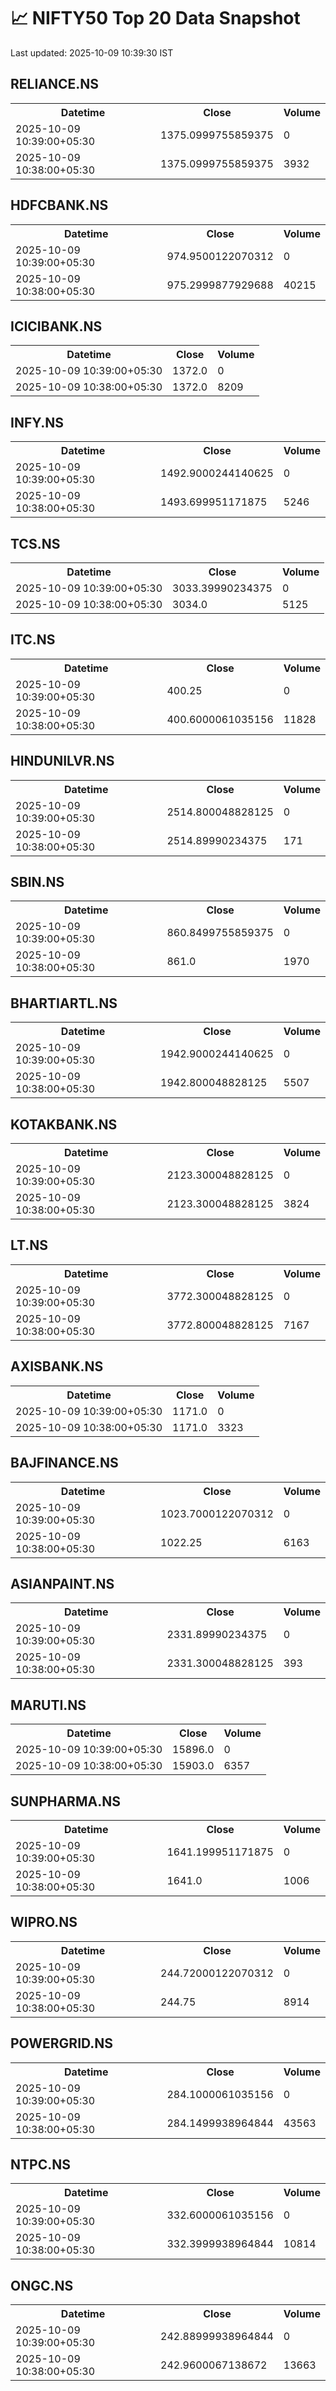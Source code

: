 # 📈 NIFTY50 Top 20 Data Snapshot

Last updated: 2025-10-09 10:39:30 IST

## RELIANCE.NS

<table>
  <tr><th>Datetime</th><th>Close</th><th>Volume</th></tr>
  <tr><td>2025-10-09 10:39:00+05:30</td><td>1375.0999755859375</td><td>0</td></tr>
  <tr><td>2025-10-09 10:38:00+05:30</td><td>1375.0999755859375</td><td>3932</td></tr>
</table>

## HDFCBANK.NS

<table>
  <tr><th>Datetime</th><th>Close</th><th>Volume</th></tr>
  <tr><td>2025-10-09 10:39:00+05:30</td><td>974.9500122070312</td><td>0</td></tr>
  <tr><td>2025-10-09 10:38:00+05:30</td><td>975.2999877929688</td><td>40215</td></tr>
</table>

## ICICIBANK.NS

<table>
  <tr><th>Datetime</th><th>Close</th><th>Volume</th></tr>
  <tr><td>2025-10-09 10:39:00+05:30</td><td>1372.0</td><td>0</td></tr>
  <tr><td>2025-10-09 10:38:00+05:30</td><td>1372.0</td><td>8209</td></tr>
</table>

## INFY.NS

<table>
  <tr><th>Datetime</th><th>Close</th><th>Volume</th></tr>
  <tr><td>2025-10-09 10:39:00+05:30</td><td>1492.9000244140625</td><td>0</td></tr>
  <tr><td>2025-10-09 10:38:00+05:30</td><td>1493.699951171875</td><td>5246</td></tr>
</table>

## TCS.NS

<table>
  <tr><th>Datetime</th><th>Close</th><th>Volume</th></tr>
  <tr><td>2025-10-09 10:39:00+05:30</td><td>3033.39990234375</td><td>0</td></tr>
  <tr><td>2025-10-09 10:38:00+05:30</td><td>3034.0</td><td>5125</td></tr>
</table>

## ITC.NS

<table>
  <tr><th>Datetime</th><th>Close</th><th>Volume</th></tr>
  <tr><td>2025-10-09 10:39:00+05:30</td><td>400.25</td><td>0</td></tr>
  <tr><td>2025-10-09 10:38:00+05:30</td><td>400.6000061035156</td><td>11828</td></tr>
</table>

## HINDUNILVR.NS

<table>
  <tr><th>Datetime</th><th>Close</th><th>Volume</th></tr>
  <tr><td>2025-10-09 10:39:00+05:30</td><td>2514.800048828125</td><td>0</td></tr>
  <tr><td>2025-10-09 10:38:00+05:30</td><td>2514.89990234375</td><td>171</td></tr>
</table>

## SBIN.NS

<table>
  <tr><th>Datetime</th><th>Close</th><th>Volume</th></tr>
  <tr><td>2025-10-09 10:39:00+05:30</td><td>860.8499755859375</td><td>0</td></tr>
  <tr><td>2025-10-09 10:38:00+05:30</td><td>861.0</td><td>1970</td></tr>
</table>

## BHARTIARTL.NS

<table>
  <tr><th>Datetime</th><th>Close</th><th>Volume</th></tr>
  <tr><td>2025-10-09 10:39:00+05:30</td><td>1942.9000244140625</td><td>0</td></tr>
  <tr><td>2025-10-09 10:38:00+05:30</td><td>1942.800048828125</td><td>5507</td></tr>
</table>

## KOTAKBANK.NS

<table>
  <tr><th>Datetime</th><th>Close</th><th>Volume</th></tr>
  <tr><td>2025-10-09 10:39:00+05:30</td><td>2123.300048828125</td><td>0</td></tr>
  <tr><td>2025-10-09 10:38:00+05:30</td><td>2123.300048828125</td><td>3824</td></tr>
</table>

## LT.NS

<table>
  <tr><th>Datetime</th><th>Close</th><th>Volume</th></tr>
  <tr><td>2025-10-09 10:39:00+05:30</td><td>3772.300048828125</td><td>0</td></tr>
  <tr><td>2025-10-09 10:38:00+05:30</td><td>3772.800048828125</td><td>7167</td></tr>
</table>

## AXISBANK.NS

<table>
  <tr><th>Datetime</th><th>Close</th><th>Volume</th></tr>
  <tr><td>2025-10-09 10:39:00+05:30</td><td>1171.0</td><td>0</td></tr>
  <tr><td>2025-10-09 10:38:00+05:30</td><td>1171.0</td><td>3323</td></tr>
</table>

## BAJFINANCE.NS

<table>
  <tr><th>Datetime</th><th>Close</th><th>Volume</th></tr>
  <tr><td>2025-10-09 10:39:00+05:30</td><td>1023.7000122070312</td><td>0</td></tr>
  <tr><td>2025-10-09 10:38:00+05:30</td><td>1022.25</td><td>6163</td></tr>
</table>

## ASIANPAINT.NS

<table>
  <tr><th>Datetime</th><th>Close</th><th>Volume</th></tr>
  <tr><td>2025-10-09 10:39:00+05:30</td><td>2331.89990234375</td><td>0</td></tr>
  <tr><td>2025-10-09 10:38:00+05:30</td><td>2331.300048828125</td><td>393</td></tr>
</table>

## MARUTI.NS

<table>
  <tr><th>Datetime</th><th>Close</th><th>Volume</th></tr>
  <tr><td>2025-10-09 10:39:00+05:30</td><td>15896.0</td><td>0</td></tr>
  <tr><td>2025-10-09 10:38:00+05:30</td><td>15903.0</td><td>6357</td></tr>
</table>

## SUNPHARMA.NS

<table>
  <tr><th>Datetime</th><th>Close</th><th>Volume</th></tr>
  <tr><td>2025-10-09 10:39:00+05:30</td><td>1641.199951171875</td><td>0</td></tr>
  <tr><td>2025-10-09 10:38:00+05:30</td><td>1641.0</td><td>1006</td></tr>
</table>

## WIPRO.NS

<table>
  <tr><th>Datetime</th><th>Close</th><th>Volume</th></tr>
  <tr><td>2025-10-09 10:39:00+05:30</td><td>244.72000122070312</td><td>0</td></tr>
  <tr><td>2025-10-09 10:38:00+05:30</td><td>244.75</td><td>8914</td></tr>
</table>

## POWERGRID.NS

<table>
  <tr><th>Datetime</th><th>Close</th><th>Volume</th></tr>
  <tr><td>2025-10-09 10:39:00+05:30</td><td>284.1000061035156</td><td>0</td></tr>
  <tr><td>2025-10-09 10:38:00+05:30</td><td>284.1499938964844</td><td>43563</td></tr>
</table>

## NTPC.NS

<table>
  <tr><th>Datetime</th><th>Close</th><th>Volume</th></tr>
  <tr><td>2025-10-09 10:39:00+05:30</td><td>332.6000061035156</td><td>0</td></tr>
  <tr><td>2025-10-09 10:38:00+05:30</td><td>332.3999938964844</td><td>10814</td></tr>
</table>

## ONGC.NS

<table>
  <tr><th>Datetime</th><th>Close</th><th>Volume</th></tr>
  <tr><td>2025-10-09 10:39:00+05:30</td><td>242.88999938964844</td><td>0</td></tr>
  <tr><td>2025-10-09 10:38:00+05:30</td><td>242.9600067138672</td><td>13663</td></tr>
</table>

